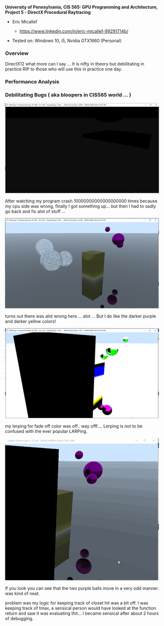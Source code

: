 **University of Pennsylvania, CIS 565: GPU Programming and Architecture,
Project 5 - DirectX Procedural Raytracing**

* Eric Micallef
  * https://www.linkedin.com/in/eric-micallef-99291714b/
  
* Tested on: Windows 10, i5, Nvidia GTX1660 (Personal)

### Overview

DirectX12 what more can I say ... It is nifty in theory but debilitating in practice RIP to those who will use this in practice one day.

### Performance Analysis



### Debilitating Bugs ( aka bloopers in CIS565 world ... )

![](images/looks_close_enough.PNG)

After watching my program crash 10000000000000000000 times because my cpu side was wrong, finally I got something up... but then I had to sadly go back and fix alot of stuff ... 

![](images/fuzzy.PNG)

turns out there was alot wrong here ... alot ... But I do like the darker purple and darker yellow colors!

![](images/wtf.PNG)

my lerping for fade off color was off.. way offf.... Lerping is not to be confused with the ever popular LARPing.

![](images/weird_balls.gif)

If you look you can see that the two purple balls move in a very odd manner. was kind of neat.

problem was my logic for keeping track of closet hit was a bit off. I was keeping track of tmax, a sensical person would have looked at the function return and saw it was evaluating thit... I became sensical after about 2 hours of debugging.
